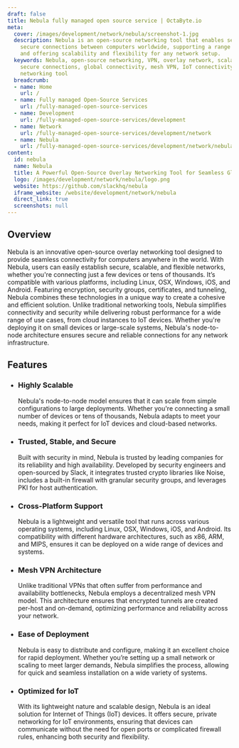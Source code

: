 ```yaml
---
draft: false
title: Nebula fully managed open source service | OctaByte.io
meta:
  cover: /images/development/network/nebula/screenshot-1.jpg
  description: Nebula is an open-source networking tool that enables seamless and
    secure connections between computers worldwide, supporting a range of platforms
    and offering scalability and flexibility for any network setup.
  keywords: Nebula, open-source networking, VPN, overlay network, scalable network,
    secure connections, global connectivity, mesh VPN, IoT connectivity, encryption,
    networking tool
  breadcrumb:
  - name: Home
    url: /
  - name: Fully managed Open-Source Services
    url: /fully-managed-open-source-services
  - name: Development
    url: /fully-managed-open-source-services/development
  - name: Network
    url: /fully-managed-open-source-services/development/network
  - name: Nebula
    url: /fully-managed-open-source-services/development/network/nebula
content:
  id: nebula
  name: Nebula
  title: A Powerful Open-Source Overlay Networking Tool for Seamless Global Connectivity
  logo: /images/development/network/nebula/logo.png
  website: https://github.com/slackhq/nebula
  iframe_website: /website/development/network/nebula
  direct_link: true
  screenshots: null
---
```


## Overview

Nebula is an innovative open-source overlay networking tool designed to provide seamless connectivity for computers anywhere in the world. With Nebula, users can easily establish secure, scalable, and flexible networks, whether you're connecting just a few devices or tens of thousands. It’s compatible with various platforms, including Linux, OSX, Windows, iOS, and Android. Featuring encryption, security groups, certificates, and tunneling, Nebula combines these technologies in a unique way to create a cohesive and efficient solution. Unlike traditional networking tools, Nebula simplifies connectivity and security while delivering robust performance for a wide range of use cases, from cloud instances to IoT devices. Whether you're deploying it on small devices or large-scale systems, Nebula's node-to-node architecture ensures secure and reliable connections for any network infrastructure.

## Features

- ### Highly Scalable

  Nebula's node-to-node model ensures that it can scale from simple configurations to large deployments. Whether you're connecting a small number of devices or tens of thousands, Nebula adapts to meet your needs, making it perfect for IoT devices and cloud-based networks.

- ### Trusted, Stable, and Secure

  Built with security in mind, Nebula is trusted by leading companies for its reliability and high availability. Developed by security engineers and open-sourced by Slack, it integrates trusted crypto libraries like Noise, includes a built-in firewall with granular security groups, and leverages PKI for host authentication.

- ### Cross-Platform Support

  Nebula is a lightweight and versatile tool that runs across various operating systems, including Linux, OSX, Windows, iOS, and Android. Its compatibility with different hardware architectures, such as x86, ARM, and MIPS, ensures it can be deployed on a wide range of devices and systems.

- ### Mesh VPN Architecture

  Unlike traditional VPNs that often suffer from performance and availability bottlenecks, Nebula employs a decentralized mesh VPN model. This architecture ensures that encrypted tunnels are created per-host and on-demand, optimizing performance and reliability across your network.

- ### Ease of Deployment

  Nebula is easy to distribute and configure, making it an excellent choice for rapid deployment. Whether you’re setting up a small network or scaling to meet larger demands, Nebula simplifies the process, allowing for quick and seamless installation on a wide variety of systems.

- ### Optimized for IoT

  With its lightweight nature and scalable design, Nebula is an ideal solution for Internet of Things (IoT) devices. It offers secure, private networking for IoT environments, ensuring that devices can communicate without the need for open ports or complicated firewall rules, enhancing both security and flexibility.